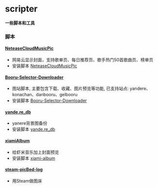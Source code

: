 # scripter
<b>一些脚本和工具</b>

### 脚本


#### [NeteaseCloudMusicPic](https://github.com/Beats0/scripter/tree/master/NeteaseCloudMusicPic)
 - 网易云显示封面，支持歌单页、每日推荐页、歌手热门50首歌曲页、榜单页
 - 安装脚本 [NeteaseCloudMusicPic](https://greasyfork.org/zh-CN/scripts/425209-%E7%BD%91%E6%98%93%E4%BA%91%E6%98%BE%E7%A4%BA%E5%B0%81%E9%9D%A2)

 
#### [Booru-Selector-Downloader](https://github.com/Beats0/scripter/tree/master/Booru-Selector-Downloader)
 - 图站脚本, 主要包含下载、收藏、图片预览等功能, 已支持站点: yandere、konachan、danbooru、gelbooru
 - 安装脚本 [Booru-Selector-Downloader](https://greasyfork.org/zh-CN/scripts/371605-booru-selector-downloader)

#### [yande.re_db](https://beats0.github.io/scripter/yande.re_db/)
- yanere背景图备份
- 安装脚本 [yande.re_db](https://greasyfork.org/zh-CN/scripts/377434-yande-re-db)


#### [xiamiAlbum](https://github.com/Beats0/scripter/tree/master/xiamiAlbum)
- 给虾米音乐加上封面预览
- 安装脚本 [xiami-album](https://greasyfork.org/zh-CN/scripts/380761-xiami-album)

#### [steam-picBed-log](https://github.com/Beats0/scripter/tree/master/steam-picBed-log)
 - 用Steam做图床

